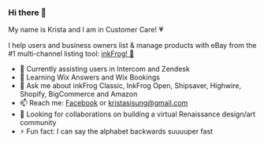 ### Hi there 👋

My name is Krista and I am in Customer Care! &#128151;<br> 

I help users and business owners list & manage products with eBay from the #1 multi-channel listing tool: <a href="https://www.inkfrog.com">inkFrog! &#128056;</a>

- 🔭 Currently assisting users in Intercom and Zendesk
- 🌱 Learning Wix Answers and Wix Bookings
- 💬 Ask me about inkFrog Classic, InkFrog Open, Shipsaver, Highwire, Shopify, BigCommerce and Amazon
- 📫 Reach me: <a href="https://www.facebook.com/kristasisung">Facebook</a> or kristasisung@gmail.com
- 🤔 Looking for collaborations on building a virtual Renaissance design/art community
- ⚡ Fun fact: I can say the alphabet backwards suuuuper fast 

<!--
**Ksisung/ksisung** is a ✨ _special_ ✨ repository because its `README.md` (this file) appears on your GitHub profile.

Here are some ideas to get you started:

- 🔭 I’m currently assisting users in Intercom and Zendesk
- 🌱 I’m currently learning about Wix Answers and Wix Bookings
- 🤔 I’m looking for advice on the best avenue to learn coding, recommended schools, etc.
- 💬 Ask me about inkFrog Classic, inkFrog Open and Highwire.com
- 📫 How to reach me: <a href="https://www.facebook.com/kristasisung">Facebook</a>, <a href="https://www.instagram.com/kristasisung">Instagram</a>, or Github
- ⚡ Fun fact: I can say the alphabet backwards really fast.
-->
